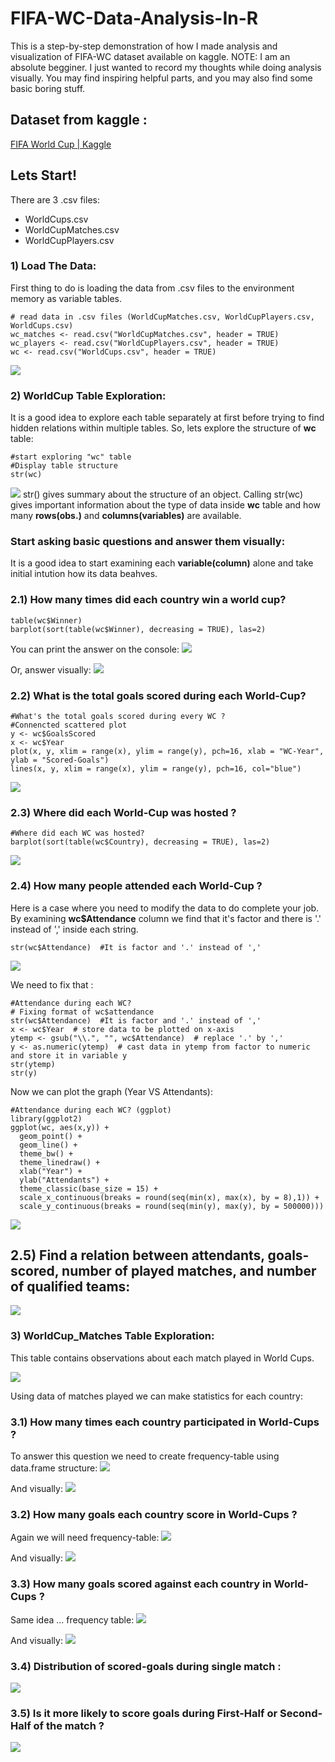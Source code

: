 # FIFA-WC-Data-Analysis-In-R

This is a step-by-step demonstration of how I made analysis and visualization of FIFA-WC dataset available on kaggle.
NOTE: I am an absolute begginer. I just wanted to record my thoughts while doing analysis visually. You may find inspiring helpful parts, and you may also find some basic boring stuff.

## Dataset from kaggle :
[FIFA World Cup | Kaggle](https://www.kaggle.com/abecklas/fifa-world-cup)

## Lets Start!
There are 3 .csv files:
- WorldCups.csv
-   WorldCupMatches.csv
-   WorldCupPlayers.csv

### 1) Load The Data:
First thing to do is loading the data from .csv files to the environment memory as variable tables.

``` {r}==
# read data in .csv files (WorldCupMatches.csv, WorldCupPlayers.csv, WorldCups.csv)
wc_matches <- read.csv("WorldCupMatches.csv", header = TRUE)
wc_players <- read.csv("WorldCupPlayers.csv", header = TRUE)
wc <- read.csv("WorldCups.csv", header = TRUE)
```
![](Graphs/wc.png)

### 2) WorldCup Table Exploration:
It is a good idea to explore each table separately at first before trying to find hidden relations within multiple tables.
So, lets explore the structure of **wc** table:

```
#start exploring "wc" table
#Display table structure
str(wc)
```
![](Graphs/str-wc.png)
str() gives summary about the structure of an object. Calling str(wc) gives important information about the type of data inside **wc** table and how many **rows(obs.)** and **columns(variables)** are available.

### Start asking basic questions and answer them visually:
It is a good idea to start examining each **variable(column)** alone and take initial intution how its data beahves.

### 2.1) How many times did each country win a world cup?
```
table(wc$Winner)
barplot(sort(table(wc$Winner), decreasing = TRUE), las=2)
```
You can print the answer on the console:
![](Graphs/table-wc$winner.png)

Or, answer visually:
![](Graphs/WC-Winners.png)

### 2.2) What is the total goals scored during each World-Cup?
```
#What's the total goals scored during every WC ?
#Connencted scattered plot
y <- wc$GoalsScored
x <- wc$Year
plot(x, y, xlim = range(x), ylim = range(y), pch=16, xlab = "WC-Year", ylab = "Scored-Goals")
lines(x, y, xlim = range(x), ylim = range(y), pch=16, col="blue")
```

![](Graphs/WC-Total-Goals.png)

### 2.3) Where did each World-Cup was hosted ?
```
#Where did each WC was hosted?
barplot(sort(table(wc$Country), decreasing = TRUE), las=2)
```
![](Graphs/WC-Hosts.png)

### 2.4) How many people attended each World-Cup ?
Here is a case where you need to modify the data to do complete your job.
By examining **wc$Attendance** column we find that it's factor and there is '.' instead of ',' inside each string.
```
str(wc$Attendance)  #It is factor and '.' instead of ','
```
![](Graphs/str-wc$attendace.png)

We need to fix that :
```
#Attendance during each WC?
# Fixing format of wc$attendance
str(wc$Attendance)  #It is factor and '.' instead of ','
x <- wc$Year  # store data to be plotted on x-axis
ytemp <- gsub("\\.", "", wc$Attendance)  # replace '.' by ','
y <- as.numeric(ytemp)  # cast data in ytemp from factor to numeric and store it in variable y
str(ytemp)
str(y)
```
Now we can plot the graph (Year VS Attendants):

```
#Attendance during each WC? (ggplot)
library(ggplot2)
ggplot(wc, aes(x,y)) + 
  geom_point() +
  geom_line() +
  theme_bw() +
  theme_linedraw() +
  xlab("Year") +
  ylab("Attendants") +
  theme_classic(base_size = 15) +
  scale_x_continuous(breaks = round(seq(min(x), max(x), by = 8),1)) +
  scale_y_continuous(breaks = round(seq(min(y), max(y), by = 500000))) 
```

![](Graphs/WC-Attendants-ggplot.png)

## 2.5) Find a relation between attendants, goals-scored, number of played matches, and number of qualified teams:

![](Graphs/Correlations.png)

### 3) WorldCup_Matches Table Exploration:
This table contains observations about each match played in World Cups.

![](Graphs/str-wc-matches.png)

Using data of matches played we can make statistics for each country:

### 3.1) How many times each country participated in World-Cups ?
To answer this question we need to create frequency-table using data.frame structure:
![](Graphs/participation-frequency-table.png)

And visually:
![](Graphs/Participation_Frequency.png)

### 3.2) How many goals each country score in World-Cups ?
Again we will need frequency-table:
![](Graphs/scored-goals-frequency-table.png)

And visually:
![](Graphs/Scored_Goals.png)

### 3.3) How many goals scored against each country in World-Cups ?

Same idea ... frequency table:
![](Graphs/against-goals-frequency-table.png)

And visually:
![](Graphs/Against_Goals.png)

### 3.4) Distribution of scored-goals during single match :
![](Graphs/goals-In-Match-Histogram.png)

### 3.5) Is it more likely to score goals during First-Half or Second-Half of the match ?

![](Graphs/First_VS_Second_Half_Goals.png)







